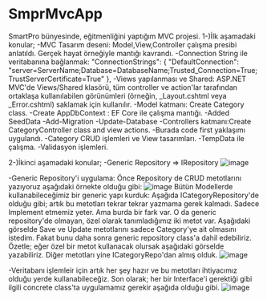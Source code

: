 # SmprMvcApp
SmartPro bünyesinde, eğitmenliğini yaptığım MVC projesi.
1-)İlk aşamadaki konular;
-MVC Tasarım deseni: Model,View,Controller çalışma presibi anlatıldı. Gerçek hayat örneğiyle mantığı kavrandı.
-Connection String ile veritabanına bağlanmak: "ConnectionStrings": {
  "DefaultConnection": "server=ServerName;Database=DatabaseName;Trusted_Connection=True;TrustServerCertificate=True"
},
-Views yapılanması ve Shared: ASP.NET MVC'de Views/Shared klasörü, tüm controller ve action'lar tarafından ortaklaşa kullanılabilen görünümleri (örneğin, _Layout.cshtml veya _Error.cshtml) saklamak için kullanılır.
-Model katmanı: Create Category class.
-Create AppDbContext : EF Core ile çalışma mantığı.
-Added SeedData
-Add-Migration
-Update-Database
-Controllers katmanı:Create CategoryController class and view actions.
-Burada code first yaklaşımı uygulandı.
-Category CRUD işlemleri ve View tasarımları.
-TempData ile çalışma.
-Validasyon işlemleri.

2-)İkinci aşamadaki konular;
-Generic Repository => IRepository
![image](https://github.com/user-attachments/assets/a95b4dc4-16cc-4a88-be1e-06280011d120)

-Generic Repository'i uygulama: Önce Repository de CRUD metotlarını yazıyoruz aşağıdaki örnekte olduğu gibi:
![image](https://github.com/user-attachments/assets/e176e398-306b-4572-966f-c9126751a344)
Bütün Modellerde kullanabileceğimiz bir generic yapı kurduk: Aşağıda ICategoryRepository'de olduğu gibi; artık bu metotları tekrar tekrar yazmama gerek kalmadı. Sadece Implement etmemiz yeter. Ama burda bir fark var. O da generic repository'de olmayan, özel olarak tanımladığımız iki metot var. Aşağıdaki görselde Save ve Update metotlarını sadece Category'ye ait olmasını istedim. Fakat bunu daha sonra generic repository class'a dahil edebiliriz. Özetle; eğer özel bir metot kullanacak olursak aşağıdaki görselde yazabiliriz. Diğer metotları yine ICategoryRepo'dan almış olduk.
![image](https://github.com/user-attachments/assets/bce353a8-d77f-4f24-a59b-9916921ecfc1)

-Veritabanı işlemleir için artık her şey hazır ve bu metotları ihtiyacımız olduğu yerde kullanabileceğiz. Son olarak; her bir Interface'i gerektiği gibi ilgili concrete class'ta uygulamamız gerekir aşağıda olduğu gibi.
![image](https://github.com/user-attachments/assets/94658c36-7dfe-444b-acc3-38f6f8c923d4)



